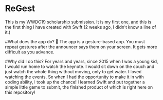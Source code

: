 # ReGest
This is my WWDC19 scholarship submission. It is my first one, and this is the first thing I have created with Swift (2 weeks ago, I didn't know a line of it.)

#What does the app do? 🤔
The app is a gesture-based app. You must repeat gestures after the announcer says them on your screen. It gets more difficult as you advance.

#Why did I do this?
For years and years, since 2015 when I was a young kid, I would run home to watch the keynote. I would sit down on the couch and just watch the whole thing without moving, only to get water. I loved watching the events. So when I had the opportunity to make it in with coding ability, I took up the chance! I learned Swift and put together a simple little game to submit, the finished product of which is right here on this repository!
